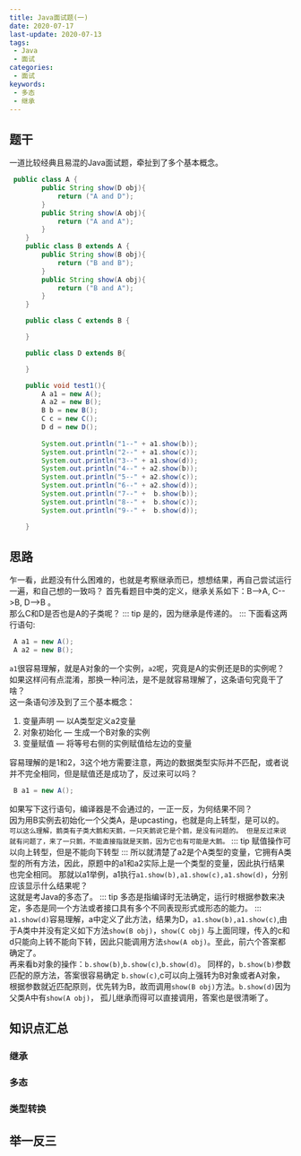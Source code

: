 ```yaml
---
title: Java面试题(一)
date: 2020-07-17
last-update: 2020-07-13
tags:
 - Java
 - 面试
categories:
 - 面试
keywords:
 - 多态 
 - 继承 
---
```


## 题干
一道比较经典且易混的Java面试题，牵扯到了多个基本概念。
```java
 public class A {
        public String show(D obj){
            return ("A and D");
        }
        public String show(A obj){
            return ("A and A");
        }
    }
    public class B extends A {
        public String show(B obj){
            return ("B and B");
        }
        public String show(A obj){
            return ("B and A");
        }
    }

    public class C extends B {

    }

    public class D extends B{

    }

    public void test1(){
        A a1 = new A();
        A a2 = new B();
        B b = new B();
        C c = new C();
        D d = new D();
        
        System.out.println("1--" + a1.show(b));
        System.out.println("2--" + a1.show(c));
        System.out.println("3--" + a1.show(d));
        System.out.println("4--" + a2.show(b));
        System.out.println("5--" + a2.show(c));
        System.out.println("6--" + a2.show(d));
        System.out.println("7--" +  b.show(b));
        System.out.println("8--" +  b.show(c));
        System.out.println("9--" +  b.show(d));

    }
```
## 思路
乍一看，此题没有什么困难的，也就是考察继承而已，想想结果，再自己尝试运行一遍，和自己想的一致吗？
首先看题目中类的定义，继承关系如下：B-->A, C-->B, D-->B 。<br>
那么C和D是否也是A的子类呢？
::: tip 
是的，因为继承是传递的。
:::
下面看这两行语句:
```java
 A a1 = new A();
 A a2 = new B();
```
`a1`很容易理解，就是A对象的一个实例，`a2`呢，究竟是A的实例还是B的实例呢？<br>
如果这样问有点混淆，那换一种问法，是不是就容易理解了，这条语句究竟干了啥？<br>
这一条语句涉及到了三个基本概念：<br>
1. 变量声明 — 以A类型定义a2变量
2. 对象初始化 — 生成一个B对象的实例
3. 变量赋值 — 将等号右侧的实例赋值给左边的变量

容易理解的是1和2，3这个地方需要注意，两边的数据类型实际并不匹配，或者说并不完全相同，但是赋值还是成功了，反过来可以吗？
```java
 B a1 = new A();
```
如果写下这行语句，编译器是不会通过的，一正一反，为何结果不同？<br>
因为用B实例去初始化一个父类A，是upcasting，也就是向上转型，是可以的。<br>
`可以这么理解，鹅类有子类大鹅和天鹅，一只天鹅说它是个鹅，是没有问题的。
但是反过来说就有问题了，来了一只鹅，不能直接指就是天鹅，因为它也有可能是大鹅。`
::: tip
赋值操作可以向上转型，但是不能向下转型
:::
所以就清楚了a2是个A类型的变量，它拥有A类型的所有方法，因此，原题中的a1和a2实际上是一个类型的变量，因此执行结果也完全相同。
那就以a1举例，a1执行`a1.show(b),a1.show(c),a1.show(d)`，分别应该显示什么结果呢？<br>
这就是考Java的多态了。
::: tip
多态是指编译时无法确定，运行时根据参数来决定，多态是同一个方法或者接口具有多个不同表现形式或形态的能力。
:::
`a1.show(d)`容易理解，a中定义了此方法，结果为D，`a1.show(b),a1.show(c)`,由于A类中并没有定义如下方法`show(B obj)`，`show(C obj)`
与上面同理，传入的c和d只能向上转不能向下转，因此只能调用方法`show(A obj)`。至此，前六个答案都确定了。<br>
再来看b对象的操作：`b.show(b)`,`b.show(c)`,`b.show(d)`。
同样的，`b.show(b)`参数匹配的原方法，答案很容易确定
`b.show(c)`,c可以向上强转为B对象或者A对象，根据参数就近匹配原则，优先转为B，故而调用`show(B obj)`方法。`b.show(d)`因为父类A中有`show(A obj)`，
孤儿继承而得可以直接调用，答案也是很清晰了。




## 知识点汇总
### 继承
### 多态
### 类型转换
## 举一反三

